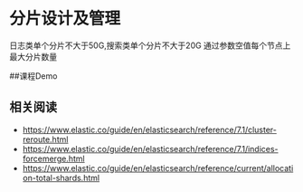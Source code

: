 # 分片设计及管理
日志类单个分片不大于50G,搜索类单个分片不大于20G
通过参数空值每个节点上最大分片数量


##课程Demo
## 相关阅读
- https://www.elastic.co/guide/en/elasticsearch/reference/7.1/cluster-reroute.html
- https://www.elastic.co/guide/en/elasticsearch/reference/7.1/indices-forcemerge.html
- https://www.elastic.co/guide/en/elasticsearch/reference/current/allocation-total-shards.html

